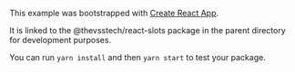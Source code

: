 This example was bootstrapped with [Create React App](https://github.com/facebook/create-react-app).

It is linked to the @thevsstech/react-slots package in the parent directory for development purposes.

You can run `yarn install` and then `yarn start` to test your package.
